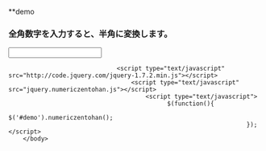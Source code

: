 
**demo
                <body>          
          <div>
                <h3>全角数字を入力すると、半角に変換します。</h3>
                        <input id="demo" type="text" value="" />
                              </div>
                                  
                                  <script type="text/javascript" src="http://code.jquery.com/jquery-1.7.2.min.js"></script>
                                      <script type="text/javascript" src="jquery.numericzentohan.js"></script>
                                          <script type="text/javascript">
                                                $(function(){
                                                                $('#demo').numericzentohan();
                                                                      });
    </script>
        </body>
